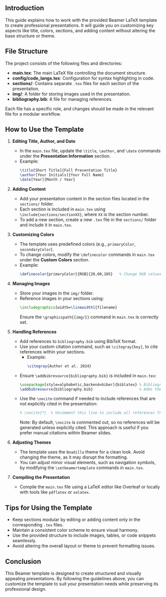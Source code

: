 
## Introduction

This guide explains how to work with the provided Beamer LaTeX template to create professional presentations. It will guide you on customizing key aspects like title, colors, sections, and adding content without altering the base structure or theme.

## File Structure

The project consists of the following files and directories:

- **main.tex**: The main LaTeX file controlling the document structure.
- **config/code_langs.tex**: Configuration for syntax highlighting in code.
- **sections/**: Contains separate `.tex` files for each section of the presentation.
- **img/**: A folder for storing images used in the presentation.
- **bibliography.bib**: A file for managing references.

Each file has a specific role, and changes should be made in the relevant file for a modular workflow.

## How to Use the Template

1. **Editing Title, Author, and Date**
   - In the `main.tex` file, update the `\title`, `\author`, and `\date` commands under the **Presentation Information** section.
   - Example:
     ```latex
     \title[Short Title]{Full Presentation Title}
     \author[Your Initials]{Your Full Name}
     \date[Year]{Month / Year}
     ```

2. **Adding Content**
   - Add your presentation content in the section files located in the `sections/` folder.
   - Each section is included in `main.tex` using `\include{sections/sectionXX}`, where `XX` is the section number.
   - To add a new section, create a new `.tex` file in the `sections/` folder and include it in `main.tex`.

3. **Customizing Colors**
   - The template uses predefined colors (e.g., `primaryColor`, `secondaryColor`).
   - To change colors, modify the `\definecolor` commands in `main.tex` under the **Custom Colors** section.
   - Example:
     ```latex
     \definecolor{primaryColor}{RGB}{20,60,105}   % Change RGB values for a new primary color
     ```

4. **Managing Images**
   - Store your images in the `img/` folder.
   - Reference images in your sections using:
     ```latex
     \includegraphics[width=\linewidth]{filename}
     ```
     Ensure the `\graphicspath{{img/}}` command in `main.tex` is correctly set.

5. **Handling References**
   - Add references to `bibliography.bib` using BibTeX format.
   - Use your custom citation command, such as `\citegray{key}`, to cite references within your sections.
     - Example:
       ```latex
       \citegray{Author et al. 2024}
       ```
   - Ensure `\addbibresource{bibliography.bib}` is included in `main.tex`:
     ```latex
     \usepackage[style=alphabetic,backend=biber]{biblatex} % Bibliography style using alphabetic citation, backend: biber.
     \addbibresource{bibliography.bib}                     % Adds the bibliography file (bibliography.bib).
     ```
   - Use the `\nocite` command if needed to include references that are not explicitly cited in the presentation:
     ```latex
     % \nocite{*}  % Uncomment this line to include all references from bibliography.bib in the bibliography.
     ```
     Note: By default, `\nocite` is commented out, so no references will be generated unless explicitly cited. This approach is useful if you prefer manual citations within Beamer slides.

6. **Adjusting Themes**
   - The template uses the `Boadilla` theme for a clean look. Avoid changing the theme, as it may disrupt the formatting.
   - You can adjust minor visual elements, such as navigation symbols, by modifying the `\setbeamertemplate` commands in `main.tex`.

7. **Compiling the Presentation**
   - Compile the `main.tex` file using a LaTeX editor like Overleaf or locally with tools like `pdflatex` or `xelatex`.

## Tips for Using the Template

- Keep sections modular by editing or adding content only in the corresponding `.tex` files.
- Maintain a consistent color scheme to ensure visual harmony.
- Use the provided structure to include images, tables, or code snippets seamlessly.
- Avoid altering the overall layout or theme to prevent formatting issues.

## Conclusion

This Beamer template is designed to create structured and visually appealing presentations. By following the guidelines above, you can customize the template to suit your presentation needs while preserving its professional design.
